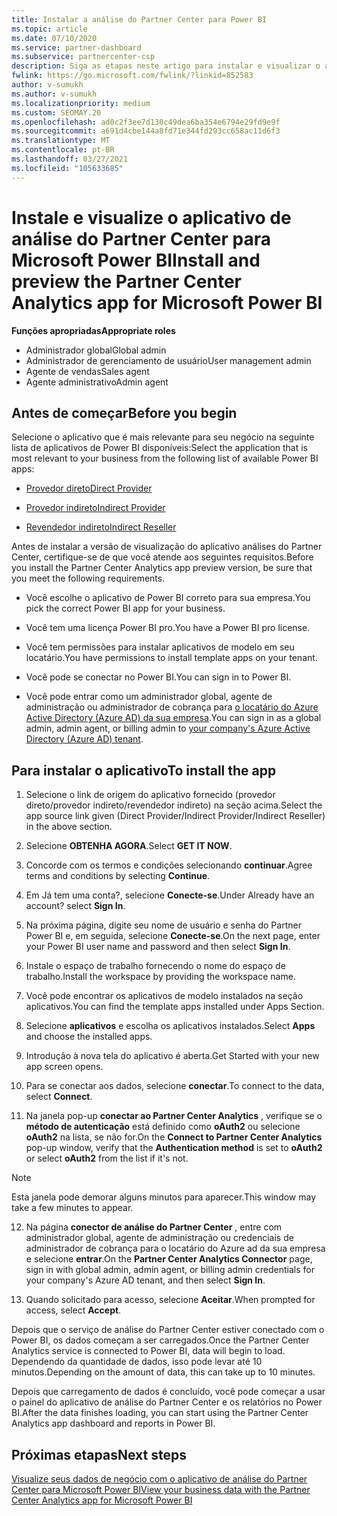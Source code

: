 ```yaml
---
title: Instalar a análise do Partner Center para Power BI
ms.topic: article
ms.date: 07/10/2020
ms.service: partner-dashboard
ms.subservice: partnercenter-csp
description: Siga as etapas neste artigo para instalar e visualizar o aplicativo de análise do Partner Center para Power BI (para parceiros diretos no CSP).
fwlink: https://go.microsoft.com/fwlink/?linkid=852583
author: v-sumukh
ms.author: v-sumukh
ms.localizationpriority: medium
ms.custom: SEOMAY.20
ms.openlocfilehash: ad0c2f3ee7d130c49dea6ba354e6794e29fd9e9f
ms.sourcegitcommit: a691d4cbe144a8fd71e344fd293cc658ac11d6f3
ms.translationtype: MT
ms.contentlocale: pt-BR
ms.lasthandoff: 03/27/2021
ms.locfileid: "105633685"
---
```

# <a name="install-and-preview-the-partner-center-analytics-app-for-microsoft-power-bi"></a><span data-ttu-id="f00c0-103">Instale e visualize o aplicativo de análise do Partner Center para Microsoft Power BI</span><span class="sxs-lookup"><span data-stu-id="f00c0-103">Install and preview the Partner Center Analytics app for Microsoft Power BI</span></span>


<span data-ttu-id="f00c0-104">**Funções apropriadas**</span><span class="sxs-lookup"><span data-stu-id="f00c0-104">**Appropriate roles**</span></span>

- <span data-ttu-id="f00c0-105">Administrador global</span><span class="sxs-lookup"><span data-stu-id="f00c0-105">Global admin</span></span>
- <span data-ttu-id="f00c0-106">Administrador de gerenciamento de usuário</span><span class="sxs-lookup"><span data-stu-id="f00c0-106">User management admin</span></span>
- <span data-ttu-id="f00c0-107">Agente de vendas</span><span class="sxs-lookup"><span data-stu-id="f00c0-107">Sales agent</span></span>
- <span data-ttu-id="f00c0-108">Agente administrativo</span><span class="sxs-lookup"><span data-stu-id="f00c0-108">Admin agent</span></span>

## <a name="before-you-begin"></a><span data-ttu-id="f00c0-109">Antes de começar</span><span class="sxs-lookup"><span data-stu-id="f00c0-109">Before you begin</span></span>

<span data-ttu-id="f00c0-110">Selecione o aplicativo que é mais relevante para seu negócio na seguinte lista de aplicativos de Power BI disponíveis:</span><span class="sxs-lookup"><span data-stu-id="f00c0-110">Select the application that is most relevant to your business from the following list of available Power BI apps:</span></span>

- [<span data-ttu-id="f00c0-111">Provedor direto</span><span class="sxs-lookup"><span data-stu-id="f00c0-111">Direct Provider</span></span>](https://appsource.microsoft.com/product/power-bi/partnercenteranalytics.direct_provider_partner_analytics)

- [<span data-ttu-id="f00c0-112">Provedor indireto</span><span class="sxs-lookup"><span data-stu-id="f00c0-112">Indirect Provider</span></span>](https://appsource.microsoft.com/product/power-bi/partnercenteranalytics.indirect_provider_partner_analytics)

- [<span data-ttu-id="f00c0-113">Revendedor indireto</span><span class="sxs-lookup"><span data-stu-id="f00c0-113">Indirect Reseller</span></span>](https://appsource.microsoft.com/product/power-bi/partnercenteranalytics.indirect_reseller_partner_analytics)

<span data-ttu-id="f00c0-114">Antes de instalar a versão de visualização do aplicativo análises do Partner Center, certifique-se de que você atende aos seguintes requisitos.</span><span class="sxs-lookup"><span data-stu-id="f00c0-114">Before you install the Partner Center Analytics app preview version, be sure that you meet the following requirements.</span></span>

- <span data-ttu-id="f00c0-115">Você escolhe o aplicativo de Power BI correto para sua empresa.</span><span class="sxs-lookup"><span data-stu-id="f00c0-115">You pick the correct Power BI app for your business.</span></span>

- <span data-ttu-id="f00c0-116">Você tem uma licença Power BI pro.</span><span class="sxs-lookup"><span data-stu-id="f00c0-116">You have a Power BI pro license.</span></span>

- <span data-ttu-id="f00c0-117">Você tem permissões para instalar aplicativos de modelo em seu locatário.</span><span class="sxs-lookup"><span data-stu-id="f00c0-117">You have permissions to install template apps on your tenant.</span></span>

- <span data-ttu-id="f00c0-118">Você pode se conectar no Power BI.</span><span class="sxs-lookup"><span data-stu-id="f00c0-118">You can sign in to Power BI.</span></span>

- <span data-ttu-id="f00c0-119">Você pode entrar como um administrador global, agente de administração ou administrador de cobrança para [o locatário do Azure Active Directory (Azure AD) da sua empresa](azure-active-directory-tenants-and-partner-center.md).</span><span class="sxs-lookup"><span data-stu-id="f00c0-119">You can sign in as a global admin, admin agent, or billing admin to [your company's Azure Active Directory (Azure AD) tenant](azure-active-directory-tenants-and-partner-center.md).</span></span>

## <a name="to-install-the-app"></a><span data-ttu-id="f00c0-120">Para instalar o aplicativo</span><span class="sxs-lookup"><span data-stu-id="f00c0-120">To install the app</span></span>

1. <span data-ttu-id="f00c0-121">Selecione o link de origem do aplicativo fornecido (provedor direto/provedor indireto/revendedor indireto) na seção acima.</span><span class="sxs-lookup"><span data-stu-id="f00c0-121">Select the app source link given (Direct Provider/Indirect Provider/Indirect Reseller) in the above section.</span></span>

2. <span data-ttu-id="f00c0-122">Selecione **OBTENHA AGORA**.</span><span class="sxs-lookup"><span data-stu-id="f00c0-122">Select **GET IT NOW**.</span></span> 

3. <span data-ttu-id="f00c0-123">Concorde com os termos e condições selecionando **continuar**.</span><span class="sxs-lookup"><span data-stu-id="f00c0-123">Agree terms and conditions by selecting **Continue**.</span></span>

4. <span data-ttu-id="f00c0-124">Em Já tem uma conta?, selecione **Conecte-se**.</span><span class="sxs-lookup"><span data-stu-id="f00c0-124">Under Already have an account? select **Sign In**.</span></span>

5. <span data-ttu-id="f00c0-125">Na próxima página, digite seu nome de usuário e senha do Partner Power BI e, em seguida, selecione **Conecte-se**.</span><span class="sxs-lookup"><span data-stu-id="f00c0-125">On the next page, enter your Power BI user name and password and then select **Sign In**.</span></span>

6. <span data-ttu-id="f00c0-126">Instale o espaço de trabalho fornecendo o nome do espaço de trabalho.</span><span class="sxs-lookup"><span data-stu-id="f00c0-126">Install the workspace by providing the workspace name.</span></span>

7. <span data-ttu-id="f00c0-127">Você pode encontrar os aplicativos de modelo instalados na seção aplicativos.</span><span class="sxs-lookup"><span data-stu-id="f00c0-127">You can find the template apps installed under Apps Section.</span></span>

8. <span data-ttu-id="f00c0-128">Selecione **aplicativos** e escolha os aplicativos instalados.</span><span class="sxs-lookup"><span data-stu-id="f00c0-128">Select **Apps** and choose the installed apps.</span></span>

9. <span data-ttu-id="f00c0-129">Introdução à nova tela do aplicativo é aberta.</span><span class="sxs-lookup"><span data-stu-id="f00c0-129">Get Started with your new app screen opens.</span></span>

10. <span data-ttu-id="f00c0-130">Para se conectar aos dados, selecione **conectar**.</span><span class="sxs-lookup"><span data-stu-id="f00c0-130">To connect to the data, select **Connect**.</span></span>

11. <span data-ttu-id="f00c0-131">Na janela pop-up **conectar ao Partner Center Analytics** , verifique se o **método de autenticação** está definido como **oAuth2** ou selecione **oAuth2** na lista, se não for.</span><span class="sxs-lookup"><span data-stu-id="f00c0-131">On the **Connect to Partner Center Analytics** pop-up window, verify that the **Authentication method** is set to **oAuth2** or select **oAuth2** from the list if it's not.</span></span> 

> [!NOTE]  
>  <span data-ttu-id="f00c0-132">Esta janela pode demorar alguns minutos para aparecer.</span><span class="sxs-lookup"><span data-stu-id="f00c0-132">This window may take a few minutes to appear.</span></span>

12. <span data-ttu-id="f00c0-133">Na página **conector de análise do Partner Center** , entre com administrador global, agente de administração ou credenciais de administrador de cobrança para o locatário do Azure ad da sua empresa e selecione **entrar**.</span><span class="sxs-lookup"><span data-stu-id="f00c0-133">On the **Partner Center Analytics Connector** page, sign in with global admin, admin agent, or billing admin credentials for your company's Azure AD tenant, and then select **Sign In**.</span></span>
 
13. <span data-ttu-id="f00c0-134">Quando solicitado para acesso, selecione **Aceitar**.</span><span class="sxs-lookup"><span data-stu-id="f00c0-134">When prompted for access, select **Accept**.</span></span> 

<span data-ttu-id="f00c0-135">Depois que o serviço de análise do Partner Center estiver conectado com o Power BI, os dados começam a ser carregados.</span><span class="sxs-lookup"><span data-stu-id="f00c0-135">Once the Partner Center Analytics service is connected to Power BI, data will begin to load.</span></span> <span data-ttu-id="f00c0-136">Dependendo da quantidade de dados, isso pode levar até 10 minutos.</span><span class="sxs-lookup"><span data-stu-id="f00c0-136">Depending on the amount of data, this can take up to 10 minutes.</span></span> 

<span data-ttu-id="f00c0-137">Depois que carregamento de dados é concluído, você pode começar a usar o painel do aplicativo de análise do Partner Center e os relatórios no Power BI.</span><span class="sxs-lookup"><span data-stu-id="f00c0-137">After the data finishes loading, you can start using the Partner Center Analytics app dashboard and reports in Power BI.</span></span>

## <a name="next-steps"></a><span data-ttu-id="f00c0-138">Próximas etapas</span><span class="sxs-lookup"><span data-stu-id="f00c0-138">Next steps</span></span>

[<span data-ttu-id="f00c0-139">Visualize seus dados de negócio com o aplicativo de análise do Partner Center para Microsoft Power BI</span><span class="sxs-lookup"><span data-stu-id="f00c0-139">View your business data with the Partner Center Analytics app for Microsoft Power BI</span></span>](power-bi-app-for-direct-partners-use.md)
